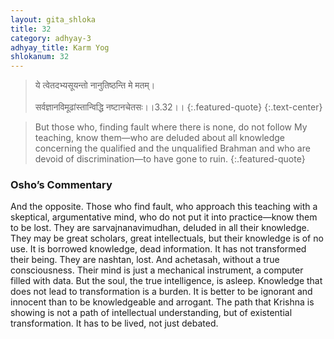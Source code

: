 ```yaml
---
layout: gita_shloka
title: 32
category: adhyay-3
adhyay_title: Karm Yog
shlokanum: 32
---
```


> ये त्वेतदभ्यसूयन्तो नानुतिष्ठन्ति मे मतम्।<br><br>सर्वज्ञानविमूढांस्तान्विद्धि नष्टानचेतसः।।3.32।।
{:.featured-quote} 
{:.text-center}

> But those who, finding fault where there is none, do not follow My teaching, know them—who are deluded about all knowledge concerning the qualified and the unqualified Brahman and who are devoid of discrimination—to have gone to ruin.
{:.featured-quote}

### Osho’s Commentary
And the opposite. Those who find fault, who approach this teaching with a skeptical, argumentative mind, who do not put it into practice—know them to be lost.
They are sarvajnanavimudhan, deluded in all their knowledge. They may be great scholars, great intellectuals, but their knowledge is of no use. It is borrowed knowledge, dead information. It has not transformed their being.
They are nashtan, lost. And achetasah, without a true consciousness. Their mind is just a mechanical instrument, a computer filled with data. But the soul, the true intelligence, is asleep.
Knowledge that does not lead to transformation is a burden. It is better to be ignorant and innocent than to be knowledgeable and arrogant. The path that Krishna is showing is not a path of intellectual understanding, but of existential transformation. It has to be lived, not just debated.
